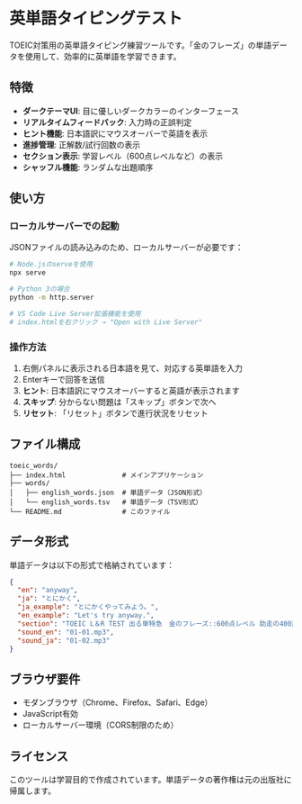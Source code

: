 # 英単語タイピングテスト

TOEIC対策用の英単語タイピング練習ツールです。「金のフレーズ」の単語データを使用して、効率的に英単語を学習できます。

## 特徴

- **ダークテーマUI**: 目に優しいダークカラーのインターフェース
- **リアルタイムフィードバック**: 入力時の正誤判定
- **ヒント機能**: 日本語訳にマウスオーバーで英語を表示
- **進捗管理**: 正解数/試行回数の表示
- **セクション表示**: 学習レベル（600点レベルなど）の表示
- **シャッフル機能**: ランダムな出題順序

## 使い方

### ローカルサーバーでの起動

JSONファイルの読み込みのため、ローカルサーバーが必要です：

```bash
# Node.jsのserveを使用
npx serve

# Python 3の場合
python -m http.server

# VS Code Live Server拡張機能を使用
# index.htmlを右クリック → "Open with Live Server"
```

### 操作方法

1. 右側パネルに表示される日本語を見て、対応する英単語を入力
2. Enterキーで回答を送信
3. **ヒント**: 日本語訳にマウスオーバーすると英語が表示されます
4. **スキップ**: 分からない問題は「スキップ」ボタンで次へ
5. **リセット**: 「リセット」ボタンで進行状況をリセット

## ファイル構成

```
toeic_words/
├── index.html              # メインアプリケーション
├── words/
│   ├── english_words.json  # 単語データ（JSON形式）
│   └── english_words.tsv   # 単語データ（TSV形式）
└── README.md               # このファイル
```

## データ形式

単語データは以下の形式で格納されています：

```json
{
  "en": "anyway",
  "ja": "とにかく", 
  "ja_example": "とにかくやってみよう。",
  "en_example": "Let's try anyway.",
  "section": "TOEIC L＆R TEST 出る単特急　金のフレーズ::600点レベル 助走の400語 (001-100)",
  "sound_en": "01-01.mp3",
  "sound_ja": "01-02.mp3"
}
```

## ブラウザ要件

- モダンブラウザ（Chrome、Firefox、Safari、Edge）
- JavaScript有効
- ローカルサーバー環境（CORS制限のため）

## ライセンス

このツールは学習目的で作成されています。単語データの著作権は元の出版社に帰属します。